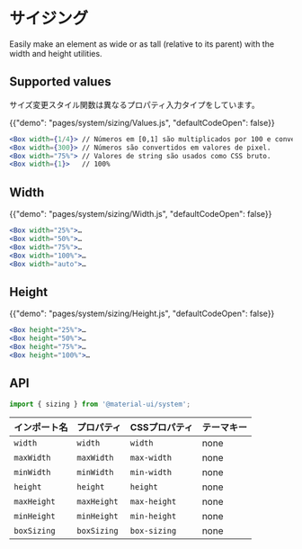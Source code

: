 # サイジング

<p class="description">Easily make an element as wide or as tall (relative to its parent) with the width and height utilities.</p>

## Supported values

サイズ変更スタイル関数は異なるプロパティ入力タイプをしています。

{{"demo": "pages/system/sizing/Values.js", "defaultCodeOpen": false}}

```jsx
<Box width={1/4}> // Números em [0,1] são multiplicados por 100 e convertido em % valores.
<Box width={300}> // Números são convertidos em valores de pixel.
<Box width="75%"> // Valores de string são usados como CSS bruto.
<Box width={1}>   // 100%
```

## Width

{{"demo": "pages/system/sizing/Width.js", "defaultCodeOpen": false}}

```jsx
<Box width="25%">…
<Box width="50%">…
<Box width="75%">…
<Box width="100%">…
<Box width="auto">…
```

## Height

{{"demo": "pages/system/sizing/Height.js", "defaultCodeOpen": false}}

```jsx
<Box height="25%">…
<Box height="50%">…
<Box height="75%">…
<Box height="100%">…
```

## API

```js
import { sizing } from '@material-ui/system';
```

| インポート名      | プロパティ       | CSSプロパティ     | テーマキー |
|:----------- |:----------- |:------------ |:----- |
| `width`     | `width`     | `width`      | none  |
| `maxWidth`  | `maxWidth`  | `max-width`  | none  |
| `minWidth`  | `minWidth`  | `min-width`  | none  |
| `height`    | `height`    | `height`     | none  |
| `maxHeight` | `maxHeight` | `max-height` | none  |
| `minHeight` | `minHeight` | `min-height` | none  |
| `boxSizing` | `boxSizing` | `box-sizing` | none  |